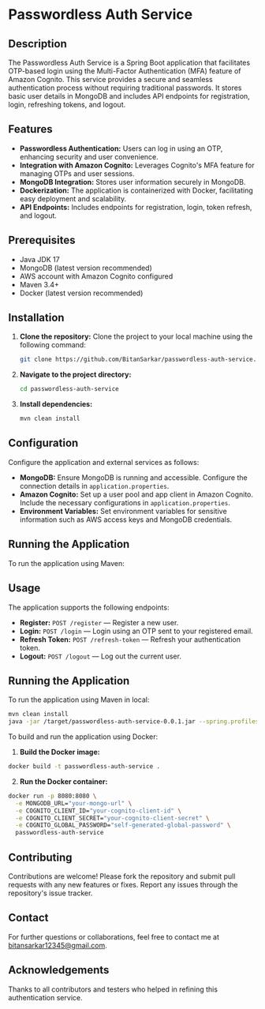 # Passwordless Auth Service

## Description
The Passwordless Auth Service is a Spring Boot application that facilitates OTP-based login using the Multi-Factor Authentication (MFA) feature of Amazon Cognito. This service provides a secure and seamless authentication process without requiring traditional passwords. It stores basic user details in MongoDB and includes API endpoints for registration, login, refreshing tokens, and logout.

## Features
- **Passwordless Authentication:** Users can log in using an OTP, enhancing security and user convenience.
- **Integration with Amazon Cognito:** Leverages Cognito's MFA feature for managing OTPs and user sessions.
- **MongoDB Integration:** Stores user information securely in MongoDB.
- **Dockerization:** The application is containerized with Docker, facilitating easy deployment and scalability.
- **API Endpoints:** Includes endpoints for registration, login, token refresh, and logout.

## Prerequisites
- Java JDK 17
- MongoDB (latest version recommended)
- AWS account with Amazon Cognito configured
- Maven 3.4+
- Docker (latest version recommended)

## Installation
1. **Clone the repository:**
    Clone the project to your local machine using the following command:
    ```bash
    git clone https://github.com/BitanSarkar/passwordless-auth-service.git
   ```
2. **Navigate to the project directory:**
    ```bash
   cd passwordless-auth-service
    ```
3. **Install dependencies:**
    ```bash
   mvn clean install
    ```

## Configuration
Configure the application and external services as follows:
- **MongoDB:** Ensure MongoDB is running and accessible. Configure the connection details in `application.properties`.
- **Amazon Cognito:** Set up a user pool and app client in Amazon Cognito. Include the necessary configurations in `application.properties`.
- **Environment Variables:** Set environment variables for sensitive information such as AWS access keys and MongoDB credentials.

## Running the Application
To run the application using Maven:


## Usage
The application supports the following endpoints:
- **Register:** `POST /register` — Register a new user.
- **Login:** `POST /login` — Login using an OTP sent to your registered email.
- **Refresh Token:** `POST /refresh-token` — Refresh your authentication token.
- **Logout:** `POST /logout` — Log out the current user.

## Running the Application
To run the application using Maven in local:
```bash
mvn clean install
java -jar /target/passwordless-auth-service-0.0.1.jar --spring.profiles.active=local --MONGODB_URL="your-mongo-url" --COGNITO_CLIENT_ID="your-cognito-client-id" --COGNITO_CLIENT_SECRET="your-cognito-client-secret" --COGNITO_GLOBAL_PASSWORD="self-generated-global-password"
```

To build and run the application using Docker:
1. **Build the Docker image:**
```bash
docker build -t passwordless-auth-service .
```
2. **Run the Docker container:**
```bash
docker run -p 8080:8080 \
  -e MONGODB_URL="your-mongo-url" \
  -e COGNITO_CLIENT_ID="your-cognito-client-id" \
  -e COGNITO_CLIENT_SECRET="your-cognito-client-secret" \
  -e COGNITO_GLOBAL_PASSWORD="self-generated-global-password" \
  passwordless-auth-service

```

## Contributing
Contributions are welcome! Please fork the repository and submit pull requests with any new features or fixes. Report any issues through the repository's issue tracker.

## Contact
For further questions or collaborations, feel free to contact me at [bitansarkar12345@gmail.com](mailto:bitansarkar12345@gmail).

## Acknowledgements
Thanks to all contributors and testers who helped in refining this authentication service.

